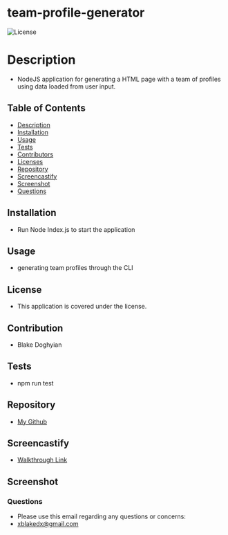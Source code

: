 # team-profile-generator 
  ![License](https://img.shields.io/badge/license--red)

  # Description

  * NodeJS application for generating a HTML page with a team of profiles using data loaded from user input.

  ## Table of Contents
  
  * [Description](#description)
  * [Installation](#installation)
  * [Usage](#usage)
  * [Tests](#tests)
  * [Contributors](#contribution)
  * [Licenses](#license)
  * [Repository](#repository)
  * [Screencastify](#screencastify)
  * [Screenshot](#screenshot)
  * [Questions](#questions)

  ## Installation 

  * Run Node Index.js to start the application

  ## Usage

  * generating team profiles through the CLI

  ## License

  * This application is covered under the  license.

  ## Contribution

  * Blake Doghyian

  ## Tests

  * npm run test

  ## Repository
  
  * [My Github](https://github.com/blakedoghyian/team-profile-generator)
  
  ## Screencastify
  
  * [Walkthrough Link](https://drive.google.com/file/d/1mDPVo3HMCfdrsG0V1CMxJG4JS2JOfWIl/view)
  
  ## Screenshot
  
  

  
  ### Questions
  * Please use this email regarding any questions or concerns:
  * <a href="mailto:xblakedx@gmail.com">xblakedx@gmail.com</a>

